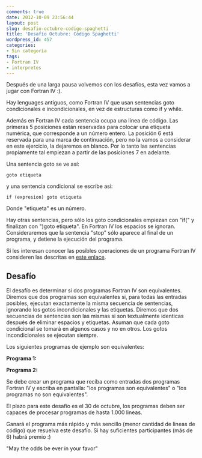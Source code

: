 ```yaml
---
comments: true
date: 2012-10-09 23:56:44
layout: post
slug: desafio-octubre-codigo-spaghetti
title: 'Desafío Octubre: Código Spaghetti'
wordpress_id: 457
categories:
- Sin categoría
tags:
- Fortran IV
- interpretes
---
```


Después de una larga pausa volvemos con los desafíos, esta vez vamos a jugar con Fortran IV :).

Hay lenguages antiguos, como Fortran IV que usan sentencias goto condicionales e incondicionales, en vez de estructuras como if y while. 

Además en Fortran IV cada sentencia ocupa una linea de código. Las primeras 5 posiciones están reservadas para colocar una etiqueta numérica, que corresponde a un número entero. La posición 6 está reservada para una marca de continuación, pero no la vamos a considerar en este ejercicio, la dejaremos en blanco. Por lo tanto las sentencias propiamente tal empiezan a partir de las posiciones 7 en adelante. 

Una sentencia goto se ve así:

    goto etiqueta

y una sentencia condicional se escribe así:

    if (expresion) goto etiqueta


Donde "etiqueta" es un número.

Hay otras sentencias, pero sólo los goto condicionales empiezan con "if(" y finalizan con ")goto etiqueta". En Fortran IV los espacios se ignoran. Consideraremos que la sentencia "stop" sólo aparece al final de un programa, y detiene la ejecución del programa.

Si les interesan conocer las posibles operaciones de un programa Fortran IV consideren las descritas en [este enlace](http://www.math-cs.gordon.edu/courses/cps323/FORTRAN/fortran.html).

## Desafío

El desafío es determinar si dos programas Fortran IV son equivalentes. Diremos que dos programas son equivalentes si, para todas las entradas posibles, ejecutan exactamente la misma secuencia de sentencias, ignorando los gotos incondicionales y las etiquetas. Diremos que dos secuencias de sentencias son las mismas si son textualmente identicas después de eliminar espacios y etiquetas.
Asuman que cada goto condicional se tomará en algunos casos y no en otros. Los gotos incondicionales se ejecutan siempre. 

Los siguientes programas de ejemplo son equivalentes:

**Programa 1:**

<script src="https://gist.github.com/lnds/3862218.js"></script>

**Programa 2:**

<script src="https://gist.github.com/lnds/3862222.js"></script>

Se debe crear un programa que reciba como entradas dos programas Fortran IV y escriba en pantalla: "los programas son equivalentes" o "los programas no son equivalentes".

El plazo para este desafío es el 30 de octubre, los programas deben ser capaces de procesar programas de hasta 1.000 lineas.

Ganará el programa  más rápido y más sencillo (menor cantidad de lineas de código) que resuelva este desafío. Si hay suficientes participantes (más de 6) habrá premio :)

"May the odds be ever in your favor"
